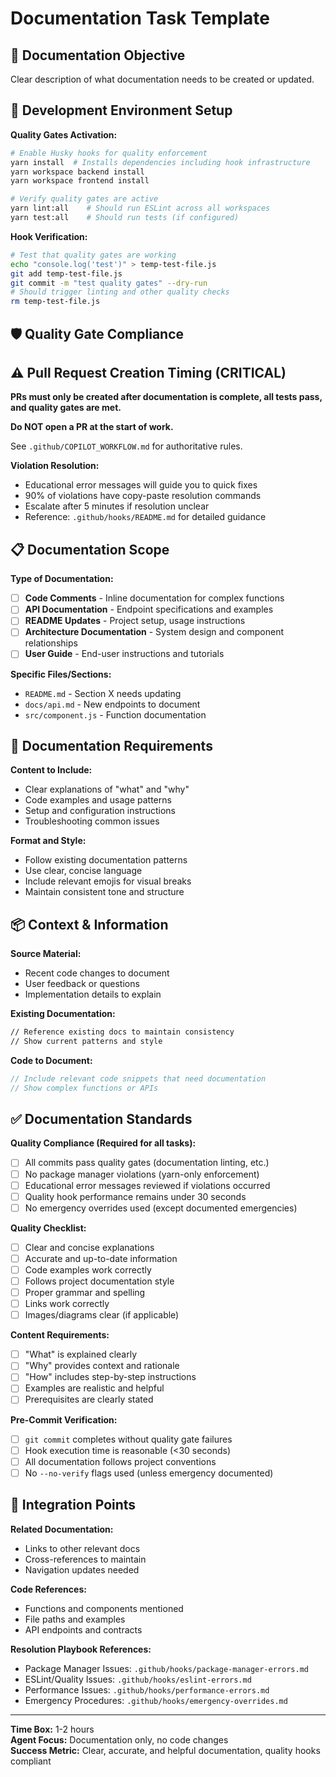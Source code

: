 # Documentation Task Template

## 📝 Documentation Objective
Clear description of what documentation needs to be created or updated.

## 🚀 Development Environment Setup
**Quality Gates Activation:**
```bash
# Enable Husky hooks for quality enforcement
yarn install  # Installs dependencies including hook infrastructure
yarn workspace backend install
yarn workspace frontend install

# Verify quality gates are active
yarn lint:all    # Should run ESLint across all workspaces
yarn test:all    # Should run tests (if configured)
```

**Hook Verification:**
```bash
# Test that quality gates are working
echo "console.log('test')" > temp-test-file.js
git add temp-test-file.js
git commit -m "test quality gates" --dry-run
# Should trigger linting and other quality checks
rm temp-test-file.js
```

## 🛡️ Quality Gate Compliance

## ⚠️ Pull Request Creation Timing (CRITICAL)
**PRs must only be created after documentation is complete, all tests pass, and quality gates are met.**

**Do NOT open a PR at the start of work.**

See `.github/COPILOT_WORKFLOW.md` for authoritative rules.

**Violation Resolution:**
- Educational error messages will guide you to quick fixes
- 90% of violations have copy-paste resolution commands
- Escalate after 5 minutes if resolution unclear
- Reference: `.github/hooks/README.md` for detailed guidance

## 📋 Documentation Scope
**Type of Documentation:**
- [ ] **Code Comments** - Inline documentation for complex functions
- [ ] **API Documentation** - Endpoint specifications and examples
- [ ] **README Updates** - Project setup, usage instructions
- [ ] **Architecture Documentation** - System design and component relationships
- [ ] **User Guide** - End-user instructions and tutorials

**Specific Files/Sections:**
- `README.md` - Section X needs updating
- `docs/api.md` - New endpoints to document
- `src/component.js` - Function documentation

## 🔧 Documentation Requirements
**Content to Include:**
- Clear explanations of "what" and "why"
- Code examples and usage patterns
- Setup and configuration instructions
- Troubleshooting common issues

**Format and Style:**
- Follow existing documentation patterns
- Use clear, concise language
- Include relevant emojis for visual breaks
- Maintain consistent tone and structure

## 📦 Context & Information
**Source Material:**
- Recent code changes to document
- User feedback or questions
- Implementation details to explain

**Existing Documentation:**
```markdown
// Reference existing docs to maintain consistency
// Show current patterns and style
```

**Code to Document:**
```javascript
// Include relevant code snippets that need documentation
// Show complex functions or APIs
```

## ✅ Documentation Standards
**Quality Compliance (Required for all tasks):**
- [ ] All commits pass quality gates (documentation linting, etc.)
- [ ] No package manager violations (yarn-only enforcement)
- [ ] Educational error messages reviewed if violations occurred
- [ ] Quality hook performance remains under 30 seconds
- [ ] No emergency overrides used (except documented emergencies)

**Quality Checklist:**
- [ ] Clear and concise explanations
- [ ] Accurate and up-to-date information
- [ ] Code examples work correctly
- [ ] Follows project documentation style
- [ ] Proper grammar and spelling
- [ ] Links work correctly
- [ ] Images/diagrams clear (if applicable)

**Content Requirements:**
- [ ] "What" is explained clearly
- [ ] "Why" provides context and rationale
- [ ] "How" includes step-by-step instructions
- [ ] Examples are realistic and helpful
- [ ] Prerequisites are clearly stated

**Pre-Commit Verification:**
- [ ] `git commit` completes without quality gate failures
- [ ] Hook execution time is reasonable (<30 seconds)
- [ ] All documentation follows project conventions
- [ ] No `--no-verify` flags used (unless emergency documented)

## 🔗 Integration Points
**Related Documentation:**
- Links to other relevant docs
- Cross-references to maintain
- Navigation updates needed

**Code References:**
- Functions and components mentioned
- File paths and examples
- API endpoints and contracts

**Resolution Playbook References:**
- Package Manager Issues: `.github/hooks/package-manager-errors.md`
- ESLint/Quality Issues: `.github/hooks/eslint-errors.md`  
- Performance Issues: `.github/hooks/performance-errors.md`
- Emergency Procedures: `.github/hooks/emergency-overrides.md`

---
**Time Box:** 1-2 hours  
**Agent Focus:** Documentation only, no code changes  
**Success Metric:** Clear, accurate, and helpful documentation, quality hooks compliant
